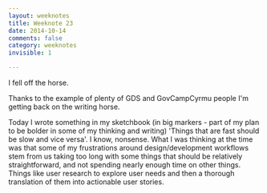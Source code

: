 ```yaml
---
layout: weeknotes
title: Weeknote 23
date: 2014-10-14
comments: false
category: weeknotes
invisible: 1

---
```


I fell off the horse.

Thanks to the example of plenty of GDS and GovCampCyrmu people I'm getting back on the writing horse.

Today I wrote something in my sketchbook (in big markers - part of my plan to be bolder in some of my thinking and writing) 'Things that are fast should be slow and vice versa'. I know, nonsense. What I was thinking at the time was that some of my frustrations around design/development workflows stem from us taking too long with some things that should be relatively straightforward, and not spending nearly enough time on other things. Things like user research to explore user needs and then a thorough translation of them into actionable user stories.
